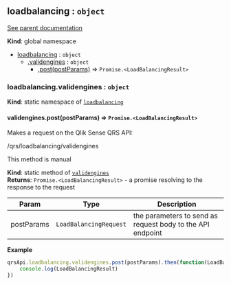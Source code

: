 <a name="loadbalancing"></a>
## loadbalancing : <code>object</code>
[See parent documentation](qrs.md)

**Kind**: global namespace  

* [loadbalancing](#loadbalancing) : <code>object</code>
  * [.validengines](#loadbalancing.validengines) : <code>object</code>
    * [.post(postParams)](#loadbalancing.validengines.post) ⇒ <code>Promise.&lt;LoadBalancingResult&gt;</code>

<a name="loadbalancing.validengines"></a>
### loadbalancing.validengines : <code>object</code>
**Kind**: static namespace of <code>[loadbalancing](#loadbalancing)</code>  
<a name="loadbalancing.validengines.post"></a>
#### validengines.post(postParams) ⇒ <code>Promise.&lt;LoadBalancingResult&gt;</code>
Makes a request on the Qlik Sense QRS API:

/qrs/loadbalancing/validengines

This method is manual

**Kind**: static method of <code>[validengines](#loadbalancing.validengines)</code>  
**Returns**: <code>Promise.&lt;LoadBalancingResult&gt;</code> - a promise resolving to the response to the request  

| Param | Type | Description |
| --- | --- | --- |
| postParams | <code>LoadBalancingRequest</code> | the parameters to send as request body to the API endpoint |

**Example**  
```javascript
qrsApi.loadbalancing.validengines.post(postParams).then(function(LoadBalancingResult) {
	console.log(LoadBalancingResult)
})
```
